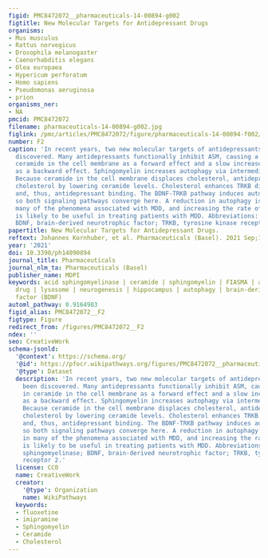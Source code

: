 ```yaml
---
figid: PMC8472072__pharmaceuticals-14-00894-g002
figtitle: New Molecular Targets for Antidepressant Drugs
organisms:
- Mus musculus
- Rattus norvegicus
- Drosophila melanogaster
- Caenorhabditis elegans
- Olea europaea
- Hypericum perforatum
- Homo sapiens
- Pseudomonas aeruginosa
- prion
organisms_ner:
- NA
pmcid: PMC8472072
filename: pharmaceuticals-14-00894-g002.jpg
figlink: /pmc/articles/PMC8472072/figure/pharmaceuticals-14-00894-f002/
number: F2
caption: 'In recent years, two new molecular targets of antidepressants have been
  discovered. Many antidepressants functionally inhibit ASM, causing a reduction in
  ceramide in the cell membrane as a forward effect and a slow increase in sphingomyelin
  as a backward effect. Sphingomyelin increases autophagy via intermediate steps.
  Because ceramide in the cell membrane displaces cholesterol, antidepressants increase
  cholesterol by lowering ceramide levels. Cholesterol enhances TRKB dimerization
  and, thus, antidepressant binding. The BDNF-TRKB pathway induces autophagy, and
  so both signaling pathways converge here. A reduction in autophagy is observed in
  many of the phenomena associated with MDD, and increasing the rate of autophagy
  is likely to be useful in treating patients with MDD. Abbreviations: ASM, acid sphingomyelinase;
  BDNF, brain-derived neurotrophic factor; TRKB, tyrosine kinase receptor 2.'
papertitle: New Molecular Targets for Antidepressant Drugs.
reftext: Johannes Kornhuber, et al. Pharmaceuticals (Basel). 2021 Sep;14(9):894.
year: '2021'
doi: 10.3390/ph14090894
journal_title: Pharmaceuticals
journal_nlm_ta: Pharmaceuticals (Basel)
publisher_name: MDPI
keywords: acid sphingomyelinase | ceramide | sphingomyelin | FIASMA | antidepressant
  drug | lysosome | neurogenesis | hippocampus | autophagy | brain-derived neurotrophic
  factor (BDNF)
automl_pathway: 0.9164983
figid_alias: PMC8472072__F2
figtype: Figure
redirect_from: /figures/PMC8472072__F2
ndex: ''
seo: CreativeWork
schema-jsonld:
  '@context': https://schema.org/
  '@id': https://pfocr.wikipathways.org/figures/PMC8472072__pharmaceuticals-14-00894-g002.html
  '@type': Dataset
  description: 'In recent years, two new molecular targets of antidepressants have
    been discovered. Many antidepressants functionally inhibit ASM, causing a reduction
    in ceramide in the cell membrane as a forward effect and a slow increase in sphingomyelin
    as a backward effect. Sphingomyelin increases autophagy via intermediate steps.
    Because ceramide in the cell membrane displaces cholesterol, antidepressants increase
    cholesterol by lowering ceramide levels. Cholesterol enhances TRKB dimerization
    and, thus, antidepressant binding. The BDNF-TRKB pathway induces autophagy, and
    so both signaling pathways converge here. A reduction in autophagy is observed
    in many of the phenomena associated with MDD, and increasing the rate of autophagy
    is likely to be useful in treating patients with MDD. Abbreviations: ASM, acid
    sphingomyelinase; BDNF, brain-derived neurotrophic factor; TRKB, tyrosine kinase
    receptor 2.'
  license: CC0
  name: CreativeWork
  creator:
    '@type': Organization
    name: WikiPathways
  keywords:
  - fluoxetine
  - imipramine
  - Sphingomyelin
  - Ceramide
  - Cholesterol
---
```

